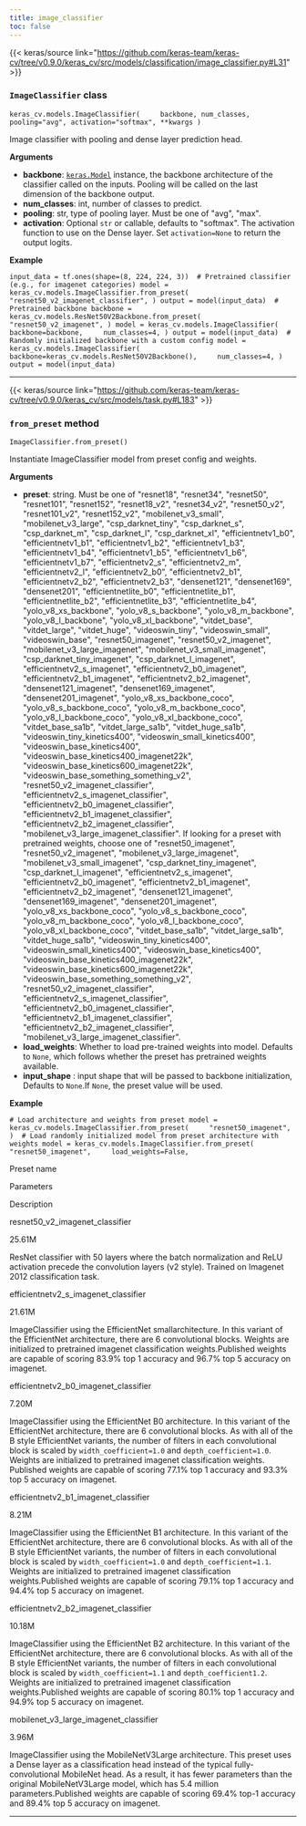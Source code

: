 ```yaml
---
title: image_classifier
toc: false
---
```


{{< keras/source link="https://github.com/keras-team/keras-cv/tree/v0.9.0/keras_cv/src/models/classification/image_classifier.py#L31" >}}

### `ImageClassifier` class

`keras_cv.models.ImageClassifier(     backbone, num_classes, pooling="avg", activation="softmax", **kwargs )`

Image classifier with pooling and dense layer prediction head.

**Arguments**

- **backbone**: [`keras.Model`](/api/models/model#model-class) instance, the backbone architecture of the classifier called on the inputs. Pooling will be called on the last dimension of the backbone output.
- **num_classes**: int, number of classes to predict.
- **pooling**: str, type of pooling layer. Must be one of "avg", "max".
- **activation**: Optional `str` or callable, defaults to "softmax". The activation function to use on the Dense layer. Set `activation=None` to return the output logits.

**Example**

`input_data = tf.ones(shape=(8, 224, 224, 3))  # Pretrained classifier (e.g., for imagenet categories) model = keras_cv.models.ImageClassifier.from_preset(     "resnet50_v2_imagenet_classifier", ) output = model(input_data)  # Pretrained backbone backbone = keras_cv.models.ResNet50V2Backbone.from_preset(     "resnet50_v2_imagenet", ) model = keras_cv.models.ImageClassifier(     backbone=backbone,     num_classes=4, ) output = model(input_data)  # Randomly initialized backbone with a custom config model = keras_cv.models.ImageClassifier(     backbone=keras_cv.models.ResNet50V2Backbone(),     num_classes=4, ) output = model(input_data)`

---

{{< keras/source link="https://github.com/keras-team/keras-cv/tree/v0.9.0/keras_cv/src/models/task.py#L183" >}}

### `from_preset` method

`ImageClassifier.from_preset()`

Instantiate ImageClassifier model from preset config and weights.

**Arguments**

- **preset**: string. Must be one of "resnet18", "resnet34", "resnet50", "resnet101", "resnet152", "resnet18_v2", "resnet34_v2", "resnet50_v2", "resnet101_v2", "resnet152_v2", "mobilenet_v3_small", "mobilenet_v3_large", "csp_darknet_tiny", "csp_darknet_s", "csp_darknet_m", "csp_darknet_l", "csp_darknet_xl", "efficientnetv1_b0", "efficientnetv1_b1", "efficientnetv1_b2", "efficientnetv1_b3", "efficientnetv1_b4", "efficientnetv1_b5", "efficientnetv1_b6", "efficientnetv1_b7", "efficientnetv2_s", "efficientnetv2_m", "efficientnetv2_l", "efficientnetv2_b0", "efficientnetv2_b1", "efficientnetv2_b2", "efficientnetv2_b3", "densenet121", "densenet169", "densenet201", "efficientnetlite_b0", "efficientnetlite_b1", "efficientnetlite_b2", "efficientnetlite_b3", "efficientnetlite_b4", "yolo_v8_xs_backbone", "yolo_v8_s_backbone", "yolo_v8_m_backbone", "yolo_v8_l_backbone", "yolo_v8_xl_backbone", "vitdet_base", "vitdet_large", "vitdet_huge", "videoswin_tiny", "videoswin_small", "videoswin_base", "resnet50_imagenet", "resnet50_v2_imagenet", "mobilenet_v3_large_imagenet", "mobilenet_v3_small_imagenet", "csp_darknet_tiny_imagenet", "csp_darknet_l_imagenet", "efficientnetv2_s_imagenet", "efficientnetv2_b0_imagenet", "efficientnetv2_b1_imagenet", "efficientnetv2_b2_imagenet", "densenet121_imagenet", "densenet169_imagenet", "densenet201_imagenet", "yolo_v8_xs_backbone_coco", "yolo_v8_s_backbone_coco", "yolo_v8_m_backbone_coco", "yolo_v8_l_backbone_coco", "yolo_v8_xl_backbone_coco", "vitdet_base_sa1b", "vitdet_large_sa1b", "vitdet_huge_sa1b", "videoswin_tiny_kinetics400", "videoswin_small_kinetics400", "videoswin_base_kinetics400", "videoswin_base_kinetics400_imagenet22k", "videoswin_base_kinetics600_imagenet22k", "videoswin_base_something_something_v2", "resnet50_v2_imagenet_classifier", "efficientnetv2_s_imagenet_classifier", "efficientnetv2_b0_imagenet_classifier", "efficientnetv2_b1_imagenet_classifier", "efficientnetv2_b2_imagenet_classifier", "mobilenet_v3_large_imagenet_classifier". If looking for a preset with pretrained weights, choose one of "resnet50_imagenet", "resnet50_v2_imagenet", "mobilenet_v3_large_imagenet", "mobilenet_v3_small_imagenet", "csp_darknet_tiny_imagenet", "csp_darknet_l_imagenet", "efficientnetv2_s_imagenet", "efficientnetv2_b0_imagenet", "efficientnetv2_b1_imagenet", "efficientnetv2_b2_imagenet", "densenet121_imagenet", "densenet169_imagenet", "densenet201_imagenet", "yolo_v8_xs_backbone_coco", "yolo_v8_s_backbone_coco", "yolo_v8_m_backbone_coco", "yolo_v8_l_backbone_coco", "yolo_v8_xl_backbone_coco", "vitdet_base_sa1b", "vitdet_large_sa1b", "vitdet_huge_sa1b", "videoswin_tiny_kinetics400", "videoswin_small_kinetics400", "videoswin_base_kinetics400", "videoswin_base_kinetics400_imagenet22k", "videoswin_base_kinetics600_imagenet22k", "videoswin_base_something_something_v2", "resnet50_v2_imagenet_classifier", "efficientnetv2_s_imagenet_classifier", "efficientnetv2_b0_imagenet_classifier", "efficientnetv2_b1_imagenet_classifier", "efficientnetv2_b2_imagenet_classifier", "mobilenet_v3_large_imagenet_classifier".
- **load_weights**: Whether to load pre-trained weights into model. Defaults to `None`, which follows whether the preset has pretrained weights available.
- **input_shape** : input shape that will be passed to backbone initialization, Defaults to `None`.If `None`, the preset value will be used.

**Example**

`# Load architecture and weights from preset model = keras_cv.models.ImageClassifier.from_preset(     "resnet50_imagenet", )  # Load randomly initialized model from preset architecture with weights model = keras_cv.models.ImageClassifier.from_preset(     "resnet50_imagenet",     load_weights=False,`

Preset name

Parameters

Description

resnet50_v2_imagenet_classifier

25.61M

ResNet classifier with 50 layers where the batch normalization and ReLU activation precede the convolution layers (v2 style). Trained on Imagenet 2012 classification task.

efficientnetv2_s_imagenet_classifier

21.61M

ImageClassifier using the EfficientNet smallarchitecture. In this variant of the EfficientNet architecture, there are 6 convolutional blocks. Weights are initialized to pretrained imagenet classification weights.Published weights are capable of scoring 83.9% top 1 accuracy and 96.7% top 5 accuracy on imagenet.

efficientnetv2_b0_imagenet_classifier

7.20M

ImageClassifier using the EfficientNet B0 architecture. In this variant of the EfficientNet architecture, there are 6 convolutional blocks. As with all of the B style EfficientNet variants, the number of filters in each convolutional block is scaled by `width_coefficient=1.0` and `depth_coefficient=1.0`. Weights are initialized to pretrained imagenet classification weights. Published weights are capable of scoring 77.1% top 1 accuracy and 93.3% top 5 accuracy on imagenet.

efficientnetv2_b1_imagenet_classifier

8.21M

ImageClassifier using the EfficientNet B1 architecture. In this variant of the EfficientNet architecture, there are 6 convolutional blocks. As with all of the B style EfficientNet variants, the number of filters in each convolutional block is scaled by `width_coefficient=1.0` and `depth_coefficient=1.1`. Weights are initialized to pretrained imagenet classification weights.Published weights are capable of scoring 79.1% top 1 accuracy and 94.4% top 5 accuracy on imagenet.

efficientnetv2_b2_imagenet_classifier

10.18M

ImageClassifier using the EfficientNet B2 architecture. In this variant of the EfficientNet architecture, there are 6 convolutional blocks. As with all of the B style EfficientNet variants, the number of filters in each convolutional block is scaled by `width_coefficient=1.1` and `depth_coefficient1.2`. Weights are initialized to pretrained imagenet classification weights.Published weights are capable of scoring 80.1% top 1 accuracy and 94.9% top 5 accuracy on imagenet.

mobilenet_v3_large_imagenet_classifier

3.96M

ImageClassifier using the MobileNetV3Large architecture. This preset uses a Dense layer as a classification head instead of the typical fully-convolutional MobileNet head. As a result, it has fewer parameters than the original MobileNetV3Large model, which has 5.4 million parameters.Published weights are capable of scoring 69.4% top-1 accuracy and 89.4% top 5 accuracy on imagenet.

---
